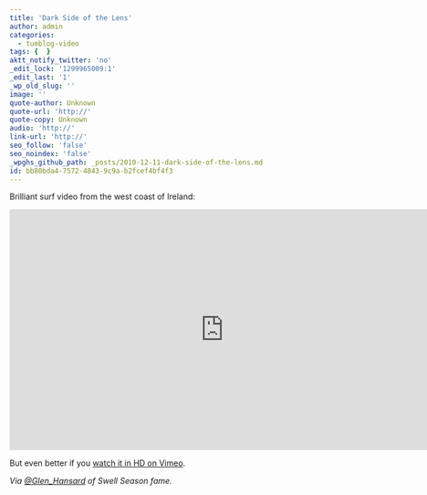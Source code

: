 ```yaml
---
title: 'Dark Side of the Lens'
author: admin
categories:
  - tumblog-video
tags: {  }
aktt_notify_twitter: 'no'
_edit_lock: '1299965009:1'
_edit_last: '1'
_wp_old_slug: ''
image: ''
quote-author: Unknown
quote-url: 'http://'
quote-copy: Unknown
audio: 'http://'
link-url: 'http://'
seo_follow: 'false'
seo_noindex: 'false'
_wpghs_github_path: _posts/2010-12-11-dark-side-of-the-lens.md
id: bb80bda4-7572-4843-9c9a-b2fcef4bf4f3
---
```

<p>Brilliant surf video from the west coast of Ireland:</p>
<p><iframe src="http://player.vimeo.com/video/14074949" width="750" height="422" frameborder="0"></iframe></p>
<p>But even better if you <a href="http://vimeo.com/14074949">watch it in HD on Vimeo</a>.</p>
<p><em>Via <a href="http://twitter.com/Glen_Hansard/statuses/13377571592863744">@Glen_Hansard</a> of Swell Season fame.</em></p>
